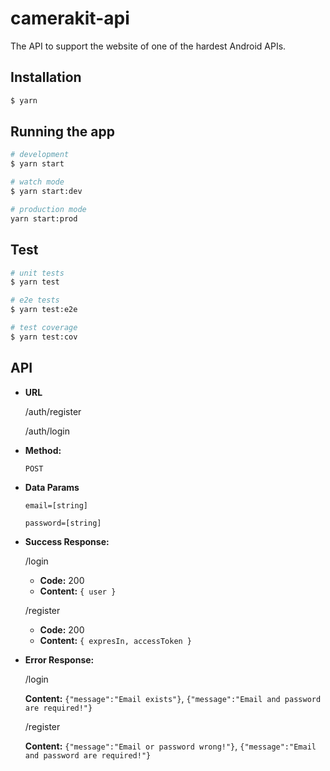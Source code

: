 # camerakit-api

The API to support the website of one of the hardest Android APIs.

## Installation

```bash
$ yarn
```

## Running the app

```bash
# development
$ yarn start

# watch mode
$ yarn start:dev

# production mode
yarn start:prod
```

## Test

```bash
# unit tests
$ yarn test

# e2e tests
$ yarn test:e2e

# test coverage
$ yarn test:cov
```
## API

* **URL**

  /auth/register
  
  /auth/login

* **Method:**

  `POST`
  
* **Data Params**

  `email=[string]`
  
  `password=[string]`

* **Success Response:**

  /login
  * **Code:** 200 <br />
  * **Content:** `{ user }`
    
  /register
  * **Code:** 200 <br />
  *  **Content:** `{ expresIn, accessToken }`

* **Error Response:**

  /login
  
    **Content:** `{"message":"Email exists"}`, `{"message":"Email and password are required!"}`
    
  /register
  
    **Content:** `{"message":"Email or password wrong!"}`, `{"message":"Email and password are required!"}`

